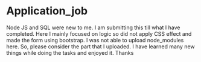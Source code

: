 # Application_job
Node JS and SQL were new to me. I am submitting this till what I have completed.
Here I mainly focused on logic so did not apply CSS effect and made the form using bootstrap.
I was not able to upload node_modules here. So, please consider the part that I uploaded.
I have learned many new things while doing the tasks and enjoyed it.
Thanks
